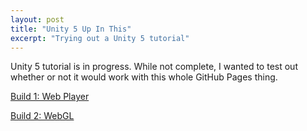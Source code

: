 ```yaml
---
layout: post
title: "Unity 5 Up In This"
excerpt: "Trying out a Unity 5 tutorial"
---
```


<p>Unity 5 tutorial is in progress. While not complete, I wanted to test out whether or not it would work with this whole GitHub Pages thing.</p>
<p><a href="http://static.monosmith.com/foolin/WebPlayer/Foolin">Build 1: Web Player</a></p>
<p><a href="http://static.monosmith.com/foolin/WebGL/Foolin">Build 2: WebGL</a></p>